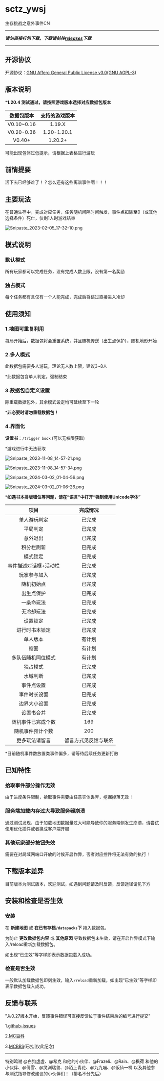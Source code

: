 # sctz_ywsj

 生存挑战之意外事件CN

--------------------

***请勿直接打包下载，下载请前往[releases](https://github.com/friends-xiaohuli/sctz_ywsj/releases)下载***

--------------------

## 开源协议

开源协议：[GNU Affero General Public License v3.0(GNU AGPL-3)](https://www.gnu.org/licenses/agpl-3.0.txt)


## 版本说明

***1.20.4 测试通过，请按照游戏版本选择对应数据包版本**

|  数据包版本   |  支持的游戏版本  |
|  :----: |:----:|
| V0.10~0.16  | 1.19.X |
| V0.20-0.36  | 1.20-1.20.1 |
| V0.40+  | 1.20.2+ |

可能出现包体过低提示，请根据上表格进行游玩

## 前情提要

活下去已经够难了！？怎么还有这些离谱事件啊！！！

## 主要玩法

在普通生存中，完成对应任务，任务随机间隔时间触发，事件点扣除至0（或其他选择条件）死亡，仅剩1人时游戏结束

![Snipaste_2023-02-05_17-32-10.png](https://s2.loli.net/2023/02/05/kNYKaoeymbsAG8O.png)


## 模式说明

### 默认模式

所有玩家都可以完成任务，没有完成人数上限，没有第一名奖励

### 独占模式

每个任务都有且仅有一个人能完成，完成后将跳过直接进入冷却


## 使用须知

### 1.地图可重复利用

每局开始后，数据包将会重置系统，并且随机传送（出生点保护），随机地形开始

### 2.多人模式

此数据包需要多人游玩，理论无人数上限，建议3~8人

*此数据包含单人判定，强制结束

### 3.数据包自定义设置

除重载数据包外，其余模式设定均可延续至下一轮

***非必要时请勿重载数据包！**

### 4.界面化


**设置书**：`/trigger book` (可以无权限获取)

*游戏进行中无法获取

![Snipaste_2023-11-08_14-57-21.png](https://s2.loli.net/2023/11/08/nLVEXDd8Fi4YeBp.png)

![Snipaste_2023-11-08_14-57-34.png](https://s2.loli.net/2023/11/08/gqRc6yduEeLvHkS.png)

![Snipaste_2024-03-02_01-04-59.png](https://s2.loli.net/2024/03/02/GYtdRwihbElJ4zW.png)

![Snipaste_2024-03-02_01-06-26.png](https://s2.loli.net/2024/03/02/S3u1RHlWXZaDTYP.png)

***如遇书本排版错位等问题，请在“语言”中打开“强制使用Unicode字体”**


|  项目   |  完成情况  |
|  :----: |:----:|
| 单人游玩判定  | 已完成 |
| 平局判定  | 已完成 |
| 意外退出  | 已完成 |
| 积分栏刷新  | 已完成 |
| 模式锁定  | 已完成 |
| 事件描述对话框+活动栏  | 已完成 |
| 玩家参与加入  | 已完成 |
| 随机初始点  | 已完成 |
| 出生点保护  | 已完成 |
| 一条命玩法  | 已完成 |
| 无冷却玩法  | 已完成 |
| 设置锁定  | 已完成 |
| 进行时书本锁定  | 已完成 |
| 单人版本  | 有计划 |
| 缩圈  | 有计划 |
| 多队伍随机同位模式  | 有计划 |
| 独占模式  | 已完成 |
| 水域判断  | 已完成 |
| 事件点设置  | 已完成 |
| 事件时长设置  | 已完成 |
| 边界大小设置  | 已完成 |
| 设置书合并  | 已完成 |
| 随机事件已完成个数  | 169 |
| 随机事件预计个数  | 200 |
| 更多玩法请留言 | 留言方式见反馈与联系 |


*目前随机事件数放置类事件偏多，请等待后续任务更新打散

## 已知特性

### 拾取事件部分操作无效

由于进度条件限制，拾取事件需要由任意实体丢弃，挖掘掉落无效！

### 服务端加载内存过大导致服务器崩溃

通过测试发现，由于加载地图数据量过大可能导致你的服务端侧发生崩溃，请尝试使用优化插件或者换成客户端开服

### 其他玩家部分按钮失效

需要在对局域网端口开放的时候开启作弊，否者对应控件将无法有效的执行！

## 下载版本差异

目前版本为测试版本，欢迎测试，如遇到问题请及时反馈，反馈途径请见下方

## 安装和检查是否生效

### 安装

在 **新建地图** 或 **在已有存档`/datapacks`下** 拖入数据包。

为防止 **更改数据包内容** 或 **其他原因** 导致数据包未生效，请在开启作弊模式下输入/reload重新加载数据包。

如出现“已生效”等字样即表示数据包载入成功。

### 检查是否生效

一般默认加载数据包即刻生效，输入`/reload`重新加载，如出现“已生效”等字样即表示数据包载入成功。


## 反馈与联系

"从0.27版本开始，反馈事件错误可直接反馈位于事件结束后的编号进行提交"

1.[github-issues](https://github.com/friends-xiaohuli/sctz_ywsj/issues)

2.[MC百科](https://www.mcmod.cn/class/9254.html)

3.[MCBBS](https://www.mcbbs.net/thread-1449276-1-1.html)(已挂|仅此纪念)

--------------------

特别鸣谢 @白狗虚虚、@希克 和他的小伙伴、@Frazeli、@Rain、@枫荷 和他的小伙伴、@倩雪、@灵渊瑞兽、@陌上青花、@九九喵、@饭仙一桶 以及其他参与测试指导修改建议的小伙伴们！（排名不分先后）
